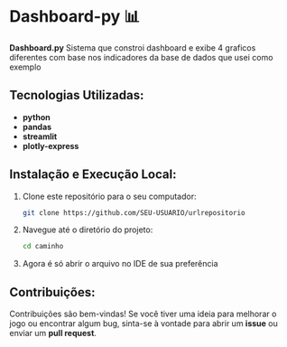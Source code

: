 # Dashboard-py  📊

**Dashboard.py** Sistema que constroi dashboard e exibe 4 graficos diferentes com base nos indicadores da base de dados que usei como exemplo

## Tecnologias Utilizadas:
- **python**
- **pandas**
- **streamlit**
- **plotly-express**


## Instalação e Execução Local:
1. Clone este repositório para o seu computador:
    ```bash
    git clone https://github.com/SEU-USUARIO/urlrepositorio
    ```

2. Navegue até o diretório do projeto:
    ```bash
    cd caminho
    ```

3. Agora é só abrir o arquivo no IDE de sua preferência


## Contribuições:
Contribuições são bem-vindas! Se você tiver uma ideia para melhorar o jogo ou encontrar algum bug, sinta-se à vontade para abrir um **issue** ou enviar um **pull request**.

